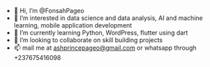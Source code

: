 - 👋 Hi, I’m @FonsahPageo
- 👀 I’m interested in data science and data analysis, AI and machine learning, mobile application development
- 🌱 I’m currently learning Python, WordPress, flutter using dart
- 💞️ I’m looking to collaborate on skill building projects
- 📫 mail me at ashprincepageo@gmail.com or whatsapp through +237675416098

<!---
FonsahPageo/FonsahPageo is a ✨ special ✨ repository because its `README.md` (this file) appears on your GitHub profile.
You can click the Preview link to take a look at your changes.
--->
